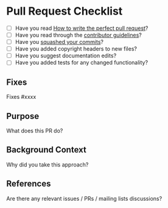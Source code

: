 # Pull Request Checklist

* [ ] Have you read [How to write the perfect pull request](https://github.com/blog/1943-how-to-write-the-perfect-pull-request)?
* [ ] Have you read through the [contributor guidelines](https://github.com/mohiva/play-silhouette/blob/master/CONTRIBUTING.md)?
* [ ] Have you [squashed your commits](https://www.playframework.com/documentation/2.5.x/WorkingWithGit#Squashing-commits)?
* [ ] Have you added copyright headers to new files?
* [ ] Have you suggest documentation edits?
* [ ] Have you added tests for any changed functionality?

## Fixes

Fixes #xxxx

## Purpose

What does this PR do?

## Background Context

Why did you take this approach?

## References

Are there any relevant issues / PRs / mailing lists discussions?
